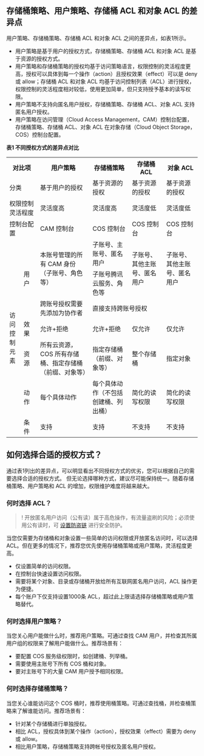 ## 存储桶策略、用户策略、存储桶 ACL 和对象 ACL 的差异点
用户策略、存储桶策略、存储桶 ACL 和对象 ACL 之间的差异点，如表1所示。
- 用户策略是基于用户的授权方式，存储桶策略、存储桶 ACL 和对象 ACL 是基于资源的授权方式。
- 用户策略和存储桶策略的授权均基于访问策略语言，权限控制的灵活程度更高，授权可以具体到每一个操作（action）且授权效果（effect）可以是 deny 或 allow；存储桶 ACL 和对象 ACL 均基于访问控制列表（ACL）进行授权，权限控制的灵活程度相对较低，使用更加简单，但只支持授予基本的读写权限。
- 用户策略不支持向匿名用户授权，存储桶策略、存储桶 ACL、对象 ACL 支持匿名用户授权。
- 用户策略在访问管理（Cloud Access Management，CAM）控制台配置，存储桶策略、存储桶 ACL、对象 ACL 在对象存储（Cloud Object Storage，COS）控制台配置。

**表1 不同授权方式的差异点对比**
<table>
<tr>
<th colspan='2'>对比项</td>
<th>用户策略</td>
<th>存储桶策略</td>
<th>存储桶 ACL</td>
<th>对象 ACL</td>
</tr>
<tr>
<td colspan='2'>分类</td>
<td>基于用户的授权</td>
<td>基于资源的授权</td>
<td>基于资源的授权</td>
<td>基于资源的授权</td>
</tr>
<tr>
<td colspan='2'>权限控制灵活程度</td>
<td>灵活度高</td>
<td>灵活度高</td>
<td>灵活度低</td>
<td>灵活度低</td>
</tr>
<tr>
<td colspan='2'>控制台配置</td>
<td>CAM 控制台</td>
<td>COS 控制台</td>
<td>COS 控制台</td>
<td>COS 控制台</td>
</tr>
<tr>
<td rowspan='7'>访<br>问<br>控<br>制<br>元<br>素</td>
<td rowspan='3'>用户</td>
<td rowspan='2'>本账号管理的所有 CAM 身份（子账号、角色等）</td>
<td>子账号、主账号、匿名用户</td>
<td rowspan='2'>子账号、其他主账号、匿名用户</td>
<td rowspan='2'>子账号、其他主账号、匿名用户</td>
</tr>
<tr>
<td>子账号腾讯云服务、角色等</td>
</tr>
<tr>
<td>跨账号授权需要先添加为协作者</td>
<td colspan='3' class='x21'>直接支持跨账号授权</td>
</tr>
<tr>
<td>效果</td>
<td>允许+拒绝</td>
<td>允许+拒绝</td>
<td>仅允许</td>
<td>仅允许</td>
</tr>
<tr>
<td>资源</td>
<td>所有云资源，COS 所有存储桶、指定存储桶（前缀、对象等）</td>
<td>指定存储桶（前缀、对象等）</td>
<td>整个存储桶</td>
<td>指定对象</td>
</tr>
<tr>
<td>动作</td>
<td>每个具体动作</td>
<td>每个具体动作（不包括创建桶、列出桶）</td>
<td>简化的读写权限</td>
<td>简化的读写权限</td>
</tr>
<tr>
<td>条件</td>
<td>支持</td>
<td>支持</td>
<td>不支持</td>
<td>不支持</td>
</tr>
</table>

## 如何选择合适的授权方式？
通过表1列出的差异点，可以明显看出不同授权方式的优劣，您可以根据自己的需要选择合适的授权方式。
但无论选择哪种方式，建议尽可能保持统一。随着存储桶策略、用户策略和 ACL 的增加，权限维护难度将越来越大。

### 何时选择 ACL？

>! 开放匿名用户访问（公有读）属于高危操作，有流量盗刷的风险；必须使用公有读时，可 [设置防盗链](https://cloud.tencent.com/document/product/436/13319) 进行安全防护。
>

当您仅需要为存储桶和对象设置一些简单的访问权限或开放匿名访问时，可以选择 ACL。但在更多的情况下，推荐您优先使用存储桶策略或用户策略，灵活程度更高。
- 仅设置简单的访问权限。
- 在控制台快速设置访问权限。
- 需要将某个对象、目录或存储桶开放给所有互联网匿名用户访问，ACL 操作更为便捷。
- 每个账户下仅支持设置1000条 ACL，超过此上限请选择存储桶策略或用户策略替代。

### 何时选择用户策略？

当您关心用户能做什么时，推荐用户策略。可通过查找 CAM 用户，并检查其所属用户组的权限来了解用户能做什么。推荐场景有：
- 要配置 COS 服务级权限时，如创建桶、列举桶。
- 需要使用主账号下所有 COS 桶和对象。
- 要对主账号下的大量 CAM 用户授予相同权限。

### 何时选择存储桶策略？

当您关心谁能访问这个 COS 桶时，推荐使用桶策略。可通过查找桶，并检查桶策略来了解谁能访问。推荐场景有：
- 针对某个存储桶进行单独授权。
- 相比 ACL，授权具体到某个操作（action），授权效果（effect）需要为 deny 或 allow。
- 相比用户策略，存储桶策略支持跨帐号授权及匿名用户授权。
